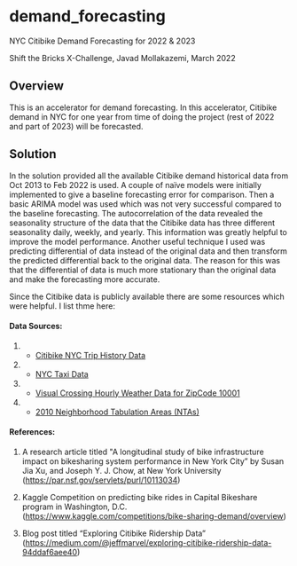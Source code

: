 # demand_forecasting
NYC Citibike Demand Forecasting for 2022 & 2023

Shift the Bricks X-Challenge, Javad Mollakazemi, March 2022

## Overview
This is an accelerator for demand forecasting. In this accelerator, Citibike demand in NYC for one year from time of doing the project (rest of 2022 and part of 2023) will be forecasted.

## Solution
In the solution provided all the available Citibike demand historical data from Oct 2013 to Feb 2022 is used. A couple of naïve models were initially implemented to give a baseline forecasting error for comparison. Then a basic ARIMA model was used which was not very successful compared to the baseline forecasting. The autocorrelation of the data revealed the seasonality structure of the data that the Citibike data has three different seasonality daily, weekly, and yearly. This information was greatly helpful to improve the model performance. Another useful technique I used was predicting differential of data instead of the original data and then transform the predicted differential back to the original data. The reason for this was that the differential of data is much more stationary than the original data and make the forecasting more accurate. 


Since the Citibike data is publicly available there are some resources which were helpful. I list thme here:

#### Data Sources:


1. * [Citibike NYC Trip History Data](https://s3.amazonaws.com/tripdata/index.html)
2. * [NYC Taxi Data](https://www1.nyc.gov/site/tlc/about/tlc-trip-record-data.page)
3. * [Visual Crossing Hourly Weather Data for ZipCode 10001](https://www.visualcrossing.com/weather/weather-data-services)
4. * [2010 Neighborhood Tabulation Areas (NTAs)](https://www1.nyc.gov/site/planning/data-maps/open-data/census-download-metadata.page)


#### References:

        
1. A research article titled "A longitudinal study of bike infrastructure impact on bikesharing system performance in New York City” by Susan Jia Xu, and Joseph Y. J. Chow, at New York University (https://par.nsf.gov/servlets/purl/10113034)

2. Kaggle Competition on predicting bike rides in Capital Bikeshare program in Washington, D.C.
(https://www.kaggle.com/competitions/bike-sharing-demand/overview)

3. Blog post titled “Exploring Citibike Ridership Data” (https://medium.com/@jeffmarvel/exploring-citibike-ridership-data-94ddaf6aee40)

